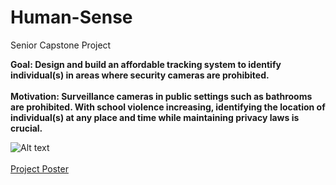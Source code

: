 # Human-Sense
Senior Capstone Project

<b>
Goal: Design and build an affordable tracking system to identify
individual(s) in areas where security cameras are prohibited.
</b>
<br><br>
<b>
Motivation: Surveillance cameras in public settings such as bathrooms
are prohibited. With school violence increasing, identifying
the location of individual(s) at any place and time while
maintaining privacy laws is crucial.
</b>

![Alt text](https://github.com/kwonglee/Human-Sense/blob/master/demo.gif)
<br><br>
<a href="https://drive.google.com/file/d/1oRuY9RNvGdrSOovxCMXZJFYPFmM_XQlR/view?usp=sharing">Project Poster</a>

